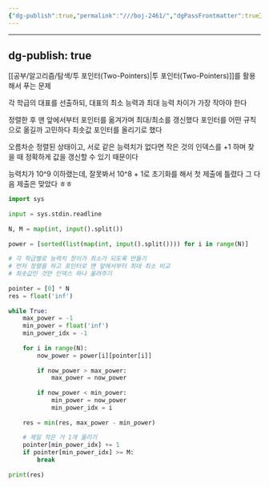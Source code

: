 ```yaml
---
{"dg-publish":true,"permalink":"///boj-2461/","dgPassFrontmatter":true}
---
```



---
dg-publish: true
---
[[공부/알고리즘/탐색/투 포인터(Two-Pointers)\|투 포인터(Two-Pointers)]]를 활용해서 푸는 문제

각 학급의 대표를 선출하되, 대표의 최소 능력과 최대 능력 차이가 가장 작아야 한다

정렬한 후 맨 앞에서부터 포인터를 옮겨가며 최대/최소를 갱신했다
포인터를 어떤 규칙으로 옮길까 고민하다 최솟값 포인터를 올리기로 했다

오름차순 정렬된 상태이고, 서로 같은 능력치가 없다면
작은 것의 인덱스를 +1 하며 찾을 때 정확하게 값을 갱신할 수 있기 때문이다



능력치가 10^9 이하랬는데, 잘못봐서 10^8 + 1로 초기화를 해서 첫 제출에 틀렸다
그 다음 제출은 맞았다 ㅎㅎ

```python
import sys  
  
input = sys.stdin.readline  
  
N, M = map(int, input().split())  
  
power = [sorted(list(map(int, input().split()))) for i in range(N)]  
  
# 각 학급별로 능력치 창이가 최소가 되도록 만들기  
# 먼저 정렬을 하고 포인터로 맨 앞에서부터 최대 최소 비교  
# 최솟값인 것만 인덱스 하나 올려주기  
  
pointer = [0] * N  
res = float('inf')  
  
while True:  
    max_power = -1  
    min_power = float('inf')  
    min_power_idx = -1  
  
    for i in range(N):  
        now_power = power[i][pointer[i]]  
  
        if now_power > max_power:  
            max_power = now_power  
  
        if now_power < min_power:  
            min_power = now_power  
            min_power_idx = i  
  
    res = min(res, max_power - min_power)  
  
    # 제일 작은 거 1개 올리기  
    pointer[min_power_idx] += 1  
    if pointer[min_power_idx] >= M:  
        break  
  
print(res)
```
